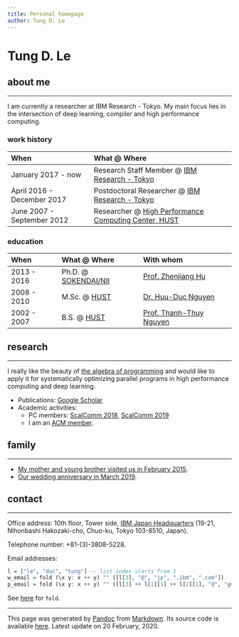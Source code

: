 ```yaml
---
title: Personal homepage
author: Tung D. Le
---
```


# Tung D. Le
 
## about me
___________

I am currently a researcher at IBM Research - Tokyo. My main focus lies
in the intersection of deep learning, compiler and high performance
computing.

### work history

| When                         | What @ Where                                                                                |
| :--------------------------- | :------------------------------------------------------------------------------------------ |
| January 2017 - now           | Research Staff Member @ [IBM Research - Tokyo](http://www.research.ibm.com/labs/tokyo/)     |
| April 2016 - December 2017   | Postdoctoral Researcher @ [IBM Research - Tokyo](http://www.research.ibm.com/labs/tokyo/)   |
| June 2007 - September 2012   | Researcher @ [High Performance Computing Center, HUST](http://hust.edu.vn/)                 |

### education

| When        | What @ Where                                                                | With whom                                                                             |
| :---------- | :-------------------------------------------------------------------------- | :------------------------------------------------------------------------------------ |
| 2013 - 2016 | Ph.D. @ [SOKENDAI/NII](http://www.nii.ac.jp/)                               | [Prof. Zhenjiang Hu](https://scholar.google.com/citations?user=MvGKdLoAAAAJ&hl=en)    |
| 2008 - 2010 | M.Sc. @ [HUST](http://hust.edu.vn/)                                         | [Dr. Huu-Duc Nguyen](https://scholar.google.com/citations?user=PphDl-kAAAAJ&hl=en)    |
| 2002 - 2007 | B.S. @ [HUST](http://hust.edu.vn/)                                          | [Prof. Thanh-Thuy Nguyen](https://uet.vnu.edu.vn/~nguyenthanhthuy/)                   |

## research
___________
I really like the beauty of [the algebra of programming](https://www.amazon.com/Algebra-Programming-Prentice-hall-International-Computer/dp/013507245X)
and would like to apply it for systematically optimizing parallel programs in high performance computing and deep learning.

- Publications: [Google Scholar](https://scholar.google.co.jp/citations?user%3DuuV9qHcAAAAJ&hl%3Den)
- Academic activities:
    - PC members: [ScalComm 2018](http://www.smart-world.org/2018/scalcom/), [ScalComm 2019](http://www.smart-world.org/2019/scalcom/)
    - I am an [ACM member](https://dl.acm.org/author_page.cfm?id=84758683357).

## family
_________
- [My mother and young brother visited us in February 2015](assets/images/2015-February.jpeg).
- [Our wedding anniversary in March 2019](assets/images/2019-family.jpg).

## contact
__________
Office address: 10th floor, Tower side, [IBM Japan Headquarters](http://www.research.ibm.com/labs/tokyo/) (19-21, Nihonbashi Hakozaki-cho, Chuo-ku, Tokyo 103-8510, Japan).

Telephone number: +81-(3)-3808-5228.

Email addresses:

```haskell
l = ["le", "duc", "tung"] -- list index starts from 1
w_email = fold (\x y: x ++ y) "" ([l[3], "@", "jp", ".ibm", ".com"])
p_email = fold (\x y: x ++ y) "" ([l[3] ++ l[1][1] ++ l[2][1], "@", "gmail", ".com"])
```

See [here](https://wiki.haskell.org/Fold) for `fold`.

_____
This page was generated by [Pandoc](https://pandoc.org) from [Markdown](https://daringfireball.net/projects/markdown/syntax). Its source code is available [here](https://github.com/tungld/tungld.github.io). Latest update on 20 February, 2020.
